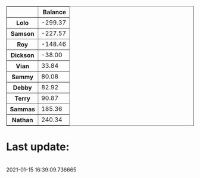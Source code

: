 <table border="1" class="dataframe">
  <thead>
    <tr style="text-align: right;">
      <th></th>
      <th>Balance</th>
    </tr>
  </thead>
  <tbody>
    <tr>
      <th>Lolo</th>
      <td>-299.37</td>
    </tr>
    <tr>
      <th>Samson</th>
      <td>-227.57</td>
    </tr>
    <tr>
      <th>Roy</th>
      <td>-148.46</td>
    </tr>
    <tr>
      <th>Dickson</th>
      <td>-38.00</td>
    </tr>
    <tr>
      <th>Vian</th>
      <td>33.84</td>
    </tr>
    <tr>
      <th>Sammy</th>
      <td>80.08</td>
    </tr>
    <tr>
      <th>Debby</th>
      <td>82.92</td>
    </tr>
    <tr>
      <th>Terry</th>
      <td>90.87</td>
    </tr>
    <tr>
      <th>Sammas</th>
      <td>185.36</td>
    </tr>
    <tr>
      <th>Nathan</th>
      <td>240.34</td>
    </tr>
  </tbody>
</table><H1>Last update:</h1><br>2021-01-15 16:39:09.736665